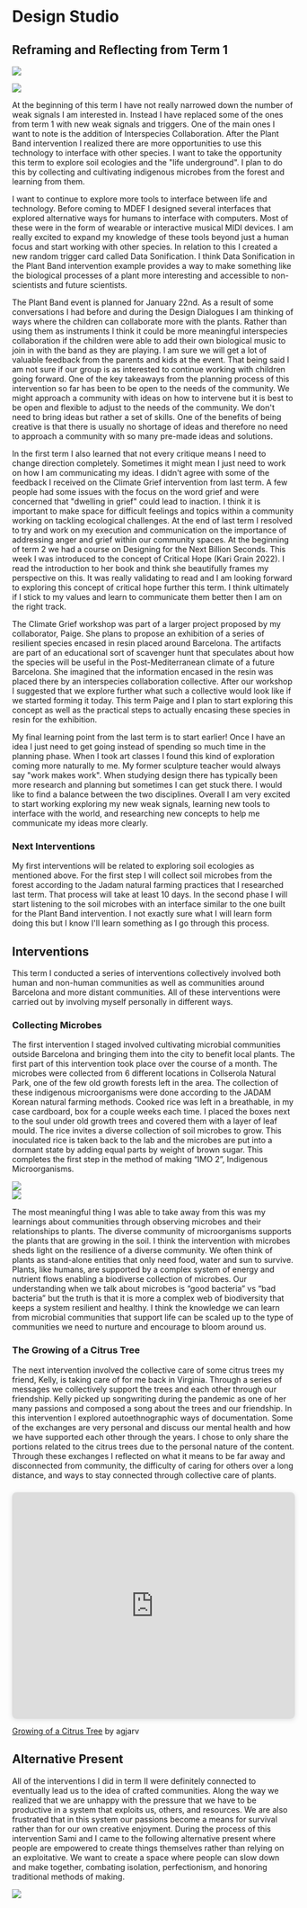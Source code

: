 # Design Studio

## Reframing and Reflecting from Term 1

![](../images/term-02/ds2/Design-Space-Term-2-signals.jpeg)

![](../images/term-02/ds2/Design-Space-Term-2.jpeg)


At the beginning of this term I have not really narrowed down the number of weak signals I am interested in. Instead I have replaced some of the ones from term 1 with new weak signals and triggers. One of the main ones I want to note is the addition of Interspecies Collaboration. After the Plant Band intervention I realized there are more opportunities to use this technology to interface with other species. I want to take the opportunity this term to explore soil ecologies and the "life underground". I plan to do this by collecting and cultivating indigenous microbes from the forest and learning from them.

I want to continue to explore more tools to interface between life and technology. Before coming to MDEF I designed several interfaces that explored alternative ways for humans to interface with computers. Most of these were in the form of wearable or interactive musical MIDI devices. I am really excited to expand my knowledge of these tools beyond just a human focus and start working with other species. In relation to this I created a new random trigger card called Data Sonification. I think Data Sonification in the Plant Band intervention example provides a way to make something like the biological processes of a plant more interesting and accessible to non-scientists and future scientists.

The Plant Band event is planned for January 22nd. As a result of some conversations I had before and during the Design Dialogues I am thinking of ways where the children can collaborate more with the plants. Rather than using them as instruments I think it could be more meaningful interspecies collaboration if the children were able to add their own biological music to join in with the band as they are playing. I am sure we will get a lot of valuable feedback from the parents and kids at the event. That being said I am not sure if our group is as interested to continue working with children going forward. One of the key takeaways from the planning process of this intervention so far has been to be open to the needs of the community. We might approach a community with ideas on how to intervene but it is best to be open and flexible to adjust to the needs of the community. We don't need to bring ideas but rather a set of skills. One of the benefits of being creative is that there is usually no shortage of ideas and therefore no need to approach a community with so many pre-made ideas and solutions.

In the first term I also learned that not every critique means I need to change direction completely. Sometimes it might mean I just need to work on how I am communicating my ideas. I didn't agree with some of the feedback I received on the Climate Grief intervention from last term. A few people had some issues with the focus on the word grief and were concerned that "dwelling in grief" could lead to inaction. I think it is important to make space for difficult feelings and topics within a community working on tackling ecological challenges. At the end of last term I resolved to try and work on my execution and communication on the importance of addressing anger and grief within our community spaces. At the beginning of term 2 we had a course on Designing for the Next Billion Seconds. This week I was introduced to the concept of Critical Hope (Kari Grain 2022). I read the introduction to her book and think she beautifully frames my perspective on this. It was really validating to read and I am looking forward to exploring this concept of critical hope further this term. I think ultimately if I stick to my values and learn to communicate them better then I am on the right track.

The Climate Grief workshop was part of a larger project proposed by my collaborator, Paige. She plans to propose an exhibition of a series of resilient species encased in resin placed around Barcelona. The artifacts are part of an educational sort of scavenger hunt that speculates about how the species will be useful in the Post-Mediterranean climate of a future Barcelona. She imagined that the information encased in the resin was placed there by an interspecies collaboration collective. After our workshop I suggested that we explore further what such a collective would look like if we started forming it today. This term Paige and I plan to start exploring this concept as well as the practical steps to actually encasing these species in resin for the exhibition.

My final learning point from the last term is to start earlier! Once I have an idea I just need to get going instead of spending so much time in the planning phase. When I took art classes I found this kind of exploration coming more naturally to me. My former sculpture teacher would always say "work makes work". When studying design there has typically been more research and planning but sometimes I can get stuck there. I would like to find a balance between the two disciplines. Overall I am very excited to start working exploring my new weak signals, learning new tools to interface with the world, and researching new concepts to help me communicate my ideas more clearly.

### Next Interventions
My first interventions will be related to exploring soil ecologies as mentioned above. For the first step I will collect soil microbes from the forest according to the Jadam natural farming practices that I researched last term. That process will take at least 10 days. In the second phase I will start listening to the soil microbes with an interface similar to the one built for the Plant Band intervention. I not exactly sure what I will learn form doing this but I know I'll learn something as I go through this process. 

## Interventions  

This term I conducted a series of interventions collectively involved both human and non-human communities as well as communities around Barcelona and more distant communities. All of these interventions were carried out by involving myself personally in different ways.  

### Collecting Microbes  

The first intervention I staged involved cultivating microbial communities outside Barcelona and bringing them into the city to benefit local plants. The first part of this intervention took place over the course of a month. The microbes were collected from 6 different locations in Collserola Natural Park, one of the few old growth forests left in the area. The collection of these indigenous microorganisms were done according to the JADAM Korean natural farming methods. Cooked rice was left in a breathable, in my case cardboard, box for a couple weeks each time. I placed the boxes next to the soul under old growth trees and covered them with a layer of leaf mould. The rice invites a diverse collection of soil microbes to grow. This inoculated rice is taken back to the lab and the microbes are put into a dormant state by adding equal parts by weight of brown sugar. This completes the first step in the method of making “IMO 2”, Indigenous Microorganisms. 


![](../images/term-02/ds2/Microbes1.png)  
![](../images/term-02/ds2/Microbes2.png)  

The most meaningful thing I was able to take away from this was my learnings about communities through observing microbes and their relationships to plants. The diverse community of microorganisms supports the plants that are growing in the soil. I think the intervention with microbes sheds light on the resilience of a diverse community. We often think of plants as stand-alone entities that only need food, water and sun to survive. Plants, like humans, are supported by a complex system of energy and nutrient flows enabling a biodiverse collection of microbes. Our understanding when we talk about microbes is “good bacteria” vs “bad bacteria” but the truth is that it is more a complex web of biodiversity that keeps a system resilient and healthy. I think the knowledge we can learn from microbial communities that support life can be scaled up to the type of communities we need to nurture and encourage to bloom around us.  

### The Growing of a Citrus Tree  

The next intervention involved the collective care of some citrus trees my friend, Kelly, is taking care of for me back in Virginia. Through a series of messages we collectively support the trees and each other through our friendship. Kelly picked up songwriting during the pandemic as one of her many passions and composed a song about the trees and our friendship. In this intervention I explored autoethnographic ways of documentation. Some of the exchanges are very personal and discuss our mental health and how we have supported each other through the years. I chose to only share the portions related to the citrus trees due to the personal nature of the content. Through these exchanges I reflected on what it means to be far away and disconnected from community, the difficulty of caring for others over a long distance, and ways to stay connected through collective care of plants. 

<div style="position: relative; width: 100%; height: 0; padding-top: 80.0000%;
 padding-bottom: 0; box-shadow: 0 2px 8px 0 rgba(63,69,81,0.16); margin-top: 1.6em; margin-bottom: 0.9em; overflow: hidden;
 border-radius: 8px; will-change: transform;">
  <iframe loading="lazy" style="position: absolute; width: 100%; height: 100%; top: 0; left: 0; border: none; padding: 0;margin: 0;"
    src="https:&#x2F;&#x2F;www.canva.com&#x2F;design&#x2F;DAFj7guG6N0&#x2F;view?embed" allowfullscreen="allowfullscreen" allow="fullscreen">
  </iframe>
</div>
<a href="https:&#x2F;&#x2F;www.canva.com&#x2F;design&#x2F;DAFj7guG6N0&#x2F;view?utm_content=DAFj7guG6N0&amp;utm_campaign=designshare&amp;utm_medium=embeds&amp;utm_source=link" target="_blank" rel="noopener">Growing of a Citrus Tree</a> by agjarv

## Alternative Present

All of the interventions I did in term II were definitely connected to eventually lead us to the idea of crafted communities. Along the way we realized that we are unhappy with the pressure that we have to be productive in a system that exploits us, others, and resources.  We are also frustrated that in this system our passions become a means for survival rather than for our own creative enjoyment. During the process of this intervention Sami and I came to the following alternative present where people are empowered to create things themselves rather than relying on an exploitative. We want to create a space where people can slow down and make together, combating isolation, perfectionism, and honoring traditional methods of making.


![](../images/term-02/ds2/alternativepresent.png)  
